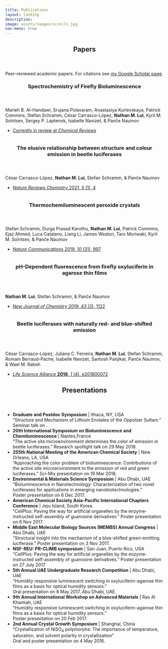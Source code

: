 ```yaml
---
title: Publications
layout: landing
description: 
image: assets/images/scrolls.jpg
nav-menu: true
---
```


<!-- Main -->
<div id="main">

<!-- One -->
<section id="papers">
    <div class="inner">
        <header class="major">
            <h2>Papers</h2>
        </header>
        Peer-reviewed academic papers.  For citations see <a href='https://scholar.google.com/citations?user=oTX1IDAAAAAJ&hl=en&oi=ao' target="_blank">my Google Scholar page</a>.
    </div>
</section>

<!-- Two -->
<section id="two" class="spotlights">
    <section>
        <a href="generic.html" target="_blank" class="image">
            <img src="{% link assets/images/stacks.jpg %}" alt="" data-position="center center" />
        </a>
        <div class="content">
            <div class="inner">
                <header class="major">
                    <h3>Spectrochemistry of Firefly Bioluminescence</h3>
                </header>
                <p>Marieh B. Al-Handawi, Srujana Polavaram, Anastasiya Kurlevskaya, Patrick Commins, Stefan Schramm, César Carrasco-López, <b>Nathan M. Lui</b>, Kyril M. Solntsev, Sergey P. Laptenok, Isabelle Navizet, & Panče Naumov  </p>
                <ul class="actions">
                    <li><a href="" target="_blank" class="button"> Currently in review at <em>Chemical Reviews</em> </a></li>
                </ul>
            </div>
        </div>
    </section>
    <section>
        <a href="https://www.nature.com/articles/s41570-020-00238-1" target="_blank" class="image">
            <img src="{% link assets/images/publications/2021_natchemrev_5_1_cover.png %}" alt="" data-position="top center" />
        </a>
        <div class="content">
            <div class="inner">
                <header class="major">
                    <h3>The elusive relationship between structure and colour emission in beetle luciferases</h3>
                </header>
                <p>César Carrasco-López, <b>Nathan M. Lui</b>, Stefan Schramm, & Panče Naumov</p>
                <ul class="actions">
                    <li><a href="https://www.nature.com/articles/s41570-020-00238-1" target="_blank" class="button"><em>Nature Reviews Chemistry</em> 2021, <em>5</em> (1), 4</a></li>
                </ul>
            </div>
        </div>
    </section>
    <section>
        <a href="https://www.nature.com/articles/s41467-019-08816-8" target="_blank" class="image">
            <img src="{% link assets/images/publications/2019_peroxideCrystals.png %}" alt="" data-position="center center" />
        </a>
        <div class="content">
            <div class="inner">
                <header class="major">
                    <h3>Thermochemiluminescent peroxide crystals</h3>
                </header>
                <p>Stefan Schramm, Durga Prasad Karothu, <b>Nathan M. Lui</b>, Patrick Commins, Ejaz Ahmed, Luca Catalano, Liang Li, James Weston, Taro Moriwaki, Kyril M. Solntsev, & Panče Naumov</p>
                <ul class="actions">
                    <li><a href="https://www.nature.com/articles/s41467-019-08816-8" target="_blank" class="button"><em>Nature Communications</em> 2019, <em>10</em> (31), 997</a></li>
                </ul>
            </div>
        </div>
    </section>
    <section>
        <a href="https://pubs.rsc.org/en/content/articlelanding/2019/NJ/C8NJ05469J" target="_blank" class="image">
            <img src="{% link assets/images/publications/2019_thinFilms.png %}"  alt="" data-position="top center" />
        </a>
        <div class="content">
            <div class="inner">
                <header class="major">
                    <h3>pH-Dependent fluorescence from firefly oxyluciferin in agarose thin films</h3>
                </header>
                <p><b>Nathan M. Lui</b>, Stefan Schramm, & Panče Naumov  </p>
                <ul class="actions">
                    <li><a href="https://pubs.rsc.org/en/content/articlelanding/2019/NJ/C8NJ05469J" target="_blank" class="button"><em>New Journal of Chemistry</em> 2019, <em>43</em> (3), 1122</a></li>
                </ul>
            </div>
        </div>
    </section>
    <section>
        <a href="https://www.life-science-alliance.org/content/1/4/e201800072" target="_blank" class="image">
            <img src="{% link assets/images/publications/2018_luciferase.png %}" alt="" data-position="25% 25%" />
        </a>
        <div class="content">
            <div class="inner">
                <header class="major">
                    <h3>Beetle luciferases with naturally red- and blue-shifted emission</h3>
                </header>
                <p>César Carrasco-López, Juliana C. Ferreira, <b>Nathan M. Lui</b>, Stefan Schramm, Romain Berraud-Pache, Isabelle Navizet, Santosh Panjikar, Panče Naumov, & Wael M. Rabeh <br> </p>
                <ul class="actions">
                    <li><a href="https://www.life-science-alliance.org/content/1/4/e201800072" target="_blank" class="button"><em>Life Science Alliance</em> <b>2018</b>, <em>1</em> (4), e201800072</a></li>
                </ul>
            </div>
        </div>
    </section>
</section>

<!-- Three -->
<section id="talks">
    <div class="inner">
        <header class="major">
            <h2>Presentations</h2>
        </header>
        <ul>
            <li><b>Graduate and Postdoc Symposium</b> | Ithaca, NY, USA <br>“Structure and Mechanism of Lithium Enolates of the Oppolzer Sultam.” Seminar talk on .</li>
            <li><b>20th International Symposium on Bioluminescence and Chemiluminescence</b> | Nantes,France <br>“The active site microenvironment determines the color of emission in beetle luciferases.” Research spotlight talk on 29 May 2018.</li>
            <li><b>255th National Meeting of the American Chemical Society</b> | New Orleans, LA, USA<br>“Approaching the color problem of bioluminescence: Contributions of the active site microenvironment to the emission of red and green luciferases.” Sci-Mix presentation on 19 Mar 2018.</li>
            <li><b>Environmental & Materials Science Symposium</b> | Abu Dhabi, UAE<br>“Bioluminescence in Nanotechnology: Characterization of two novel luciferases for applications in emerging nanobiotechnologies.” <br>Poster presentation on 6 Dec 2017.</li>
            <li><b>American Chemical Society Asia-Pacific International Chapters Conference</b> | Jeju Island, South Korea<br>“CellPlus: Paving the way for artificial organelles by the enzyme-instructed self-assembly of guanosine derivatives.” Poster presentation on 6 Nov 2017.</li>
            <li><b>Middle East Molecular Biology Sources (MEMBS) Annual Congress</b> | Abu Dhabi, UAE<br>“Structural insight into the mechanism of a blue-shifted green-emitting luciferase.” Poster presentation on 3 Nov 2017.</li>
            <li><b>NSF-REU: PR-CLIMB symposium</b> | San Juan, Puerto Rico, USA <br>“CellPlus: Paving the way for artificial organelles by the enzyme-instructed self-assembly of guanosine derivatives.” Poster presentation on 27 July 2017.</li>
            <li><b>5th Annual UAE Undergraduate Research Competition</b> | Abu Dhabi, UAE <br>“Humidity responsive luminescent switching in oxyluciferin-agarose thin films as a basis for optical humidity sensors.” <br>Oral presentation on 8 May 2017. Abu Dhabi, UAE.</li>
            <li><b>9th Annual International Workshop on Advanced Materials</b> | Ras Al Khamiah, UAE<br>“Humidity responsive luminescent switching in oxyluciferin-agarose thin films as a basis for optical humidity sensors.” <br>Poster presentation on 20 Feb 2017.</li>
            <li><b>2nd Annual Crystal Growth Symposium</b> | Shanghai, China<br>“Crystallization of NiSO<sub>4</sub> polymorphs: The importance of temperature, saturation, and solvent polarity in crystallization” <br>Oral and poster presentation on 4 May 2016.</li>
            <!-- <li>break</li>
            <li>“The active site microenvironment determines the color of emission in beetle luciferases.” Research spotlight talk at the 20th International Symposium on Bioluminescence and Chemiluminescence. 29 May 2018. Nantes, France.</li>
            <li>“Approaching the color problem of bioluminescence: Contributions of the active site microenvironment to the emission of red and green luciferases.” Sci-Mix presentation at the 255th National Meeting of the American Chemical Society. 19 Mar 2018.  New Orleans, LA, USA.</li>
            <li>“Bioluminescence in Nanotechnology: Characterization of two novel luciferases for applications in emerging nanobiotechnologies.” Poster presentation at the 2017 Environmental & Materials Science Symposium. 6 Dec 2017. Abu Dhabi, UAE.</li>
            <li>“CellPlus: Paving the way for artificial organelles by the enzyme-instructed self-assembly of guanosine derivatives.” Poster presentation at the American Chemical Society Asia-Pacific International Chapters Conference. 6 Nov 2017. Jeju Island, South Korea.</li>
            <li>“Structural insight into the mechanism of a blue-shifted green-emitting luciferase.” Poster presentation at the 2017 Middle East Molecular Biology Sources (MEMBS) Annual Congress. 3 Nov 2017. Abu Dhabi, UAE.</li>
            <li>“CellPlus: Paving the way for artificial organelles by the enzyme-instructed self-assembly of guanosine derivatives.” Poster presentation for the NSF-REU: PR-CLIMB symposium at the University of Puerto Rico - Río Piedras. 27 July 2017.  San Juan, Puerto Rico, USA.</li>
            <li>“Humidity responsive luminescent switching in oxyluciferin-agarose thin films as a basis for optical humidity sensors.” Oral presentation at the 5th Annual UAE Undergraduate Research Competition at Abu Dhabi University. 8 May 2017. Abu Dhabi, UAE.</li>
            <li>“Humidity responsive luminescent switching in oxyluciferin-agarose thin films as a basis for optical humidity sensors.” Poster presentation for the 9th Annual International Workshop on Advanced Materials. 20 Feb 2017. Ras Al Khamiah, UAE.</li>
            <li>“Crystallization of NiSO<sub>4</sub> polymorphs: The importance of temperature, saturation, and solvent polarity in crystallization” Oral and poster presentation for the 2nd Annual Crystal Growth Symposium. 4 May 2016. Shanghai, China.</li> -->
        </ul>
    </div>
</section>

</div>
